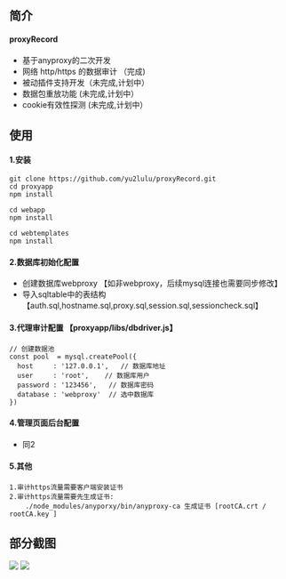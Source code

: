 ## 简介
#### proxyRecord
* 基于anyproxy的二次开发
* 网络 http/https 的数据审计 （完成)
* 被动插件支持开发（未完成,计划中）
* 数据包重放功能 (未完成,计划中）
* cookie有效性探测 (未完成,计划中）


## 使用
#### 1.安装
```
git clone https://github.com/yu2lulu/proxyRecord.git
cd proxyapp
npm install

cd webapp
npm install

cd webtemplates
npm install
```
#### 2.数据库初始化配置
* 创建数据库webproxy 【如非webproxy，后续mysql连接也需要同步修改】
* 导入sqltable中的表结构 【auth.sql,hostname.sql,proxy.sql,session.sql,sessioncheck.sql】
  

#### 3.代理审计配置 【proxyapp/libs/dbdriver.js】
```
// 创建数据池
const pool  = mysql.createPool({
  host     : '127.0.0.1',   // 数据库地址
  user     : 'root',    // 数据库用户
  password : '123456',   // 数据库密码
  database : 'webproxy'  // 选中数据库
})
```

#### 4.管理页面后台配置
* 同2

#### 5.其他
```
1.审计https流量需要客户端安装证书
2.审计https流量需要先生成证书: 
    ./node_modules/anyporxy/bin/anyproxy-ca 生成证书 [rootCA.crt / rootCA.key ]
```

## 部分截图
![](/nodejs/dashboard.jpg)
![](/nodejs/proxy.jpg)